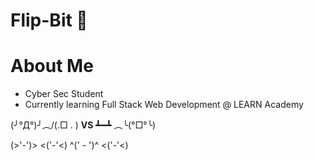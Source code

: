 # Flip-Bit 👻

# About Me
* Cyber Sec Student
* Currently learning Full Stack Web Development @ LEARN Academy

(╯°Д°)╯︵/(.□ . \) **VS**  ┻━┻ ︵╰(°□°╰) 

(>'-')> <('-'<) ^(' - ')^ <('-'<) 




